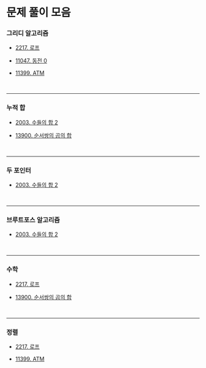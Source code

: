 # 문제 풀이 모음

### 그리디 알고리즘

- [2217. 로프](https://github.com/whistleJs/algorithm-zip/tree/main/Baekjoon/Javascript/Silver4/2217)

- [11047. 동전 0](https://github.com/whistleJs/algorithm-zip/tree/main/Baekjoon/Javascript/Silver4/11047)

- [11399. ATM](https://github.com/whistleJs/algorithm-zip/tree/main/Baekjoon/Javascript/Silver4/11399)

<br />

---

### 누적 합

- [2003. 수들의 합 2](https://github.com/whistleJs/algorithm-zip/tree/main/Baekjoon/Javascript/Silver4/2003)

- [13900. 순서쌍의 곱의 합](https://github.com/whistleJs/algorithm-zip/tree/main/Baekjoon/Javascript/Silver4/13900)

<br />

---

### 두 포인터

- [2003. 수들의 합 2](https://github.com/whistleJs/algorithm-zip/tree/main/Baekjoon/Javascript/Silver4/2003)

<br />

---

### 브루트포스 알고리즘

- [2003. 수들의 합 2](https://github.com/whistleJs/algorithm-zip/tree/main/Baekjoon/Javascript/Silver4/2003)

<br />

---

### 수학

- [2217. 로프](https://github.com/whistleJs/algorithm-zip/tree/main/Baekjoon/Javascript/Silver4/2217)

- [13900. 순서쌍의 곱의 합](https://github.com/whistleJs/algorithm-zip/tree/main/Baekjoon/Javascript/Silver4/13900)

<br />

---

### 정렬

- [2217. 로프](https://github.com/whistleJs/algorithm-zip/tree/main/Baekjoon/Javascript/Silver4/2217)

- [11399. ATM](https://github.com/whistleJs/algorithm-zip/tree/main/Baekjoon/Javascript/Silver4/11399)
